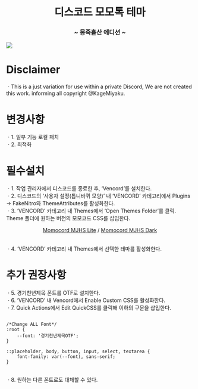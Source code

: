 <h1 align="center">디스코드 모모톡 테마</span></h1>
<h3 align="center">~ 뭉죽흩산 에디션 ~</h3>

<img align="center" src="https://imgur.com/qfhwz1u.png">



# Disclaimer
ㆍThis is a just variation for use within a private Discord, We are not created this work. informing all copyright @KageMiyaku.



# 변경사항
ㆍ1. 일부 기능 로컬 패치<br>
ㆍ2. 최적화<br>


# 필수설치
ㆍ1. 작업 관리자에서 디스코드를 종료한 후, ‘Vencord’를 설치한다.<br>
ㆍ2. 디스코드의 ‘사용자 설정(톱니바퀴 모양)’ 내 ‘VENCORD’ 카테고리에서 Plugins → FakeNitro와 ThemeAttributes를 활성화한다.<br>
ㆍ3. ‘VENCORD’ 카테고리 내 Themes에서 ‘Open Themes Folder’를 클릭. Theme 폴더에 원하는 버전의 모모코드 CSS를 삽입한다.<br>
      <center>
        <a href="https://github.com/gaedesu/discord-momotalk/releases/download/real/Momotalk.theme.css">Momocord MJHS Lite</a> / 
        <a href="https://github.com/gaedesu/discord-momotalk/releases/download/real/Momotalk-DarkMode.theme.css">Momocord MJHS Dark</a>
    </center><br>
    
ㆍ4. ‘VENCORD’ 카테고리 내 Themes에서 선택한 테마를 활성화한다.<br>


# 추가 권장사항
ㆍ5. 경기천년제목 폰트를 OTF로 설치한다.<br>
ㆍ6. ‘VENCORD’ 내 Vencord에서 Enable Custom CSS를 활성화한다.<br>
ㆍ7. Quick Actions에서 Edit QuickCSS를 클릭해 이하의 구문을 삽입한다.<br>

<pre>
<code>
/*Change ALL Font*/
:root {
    --font: '경기천년제목OTF';
}

::placeholder, body, button, input, select, textarea {
    font-family: var(--font), sans-serif;
}
</code>
</pre>

ㆍ8. 원하는 다른 폰트로도 대체할 수 있다.
